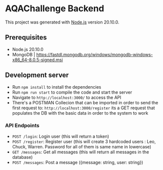 # AQAChallenge Backend

This project was generated with [Node.js](https://nodejs.org/en) version 20.10.0.

## Prerequisites

- Node.js 20.10.0
- MongoDB  | https://fastdl.mongodb.org/windows/mongodb-windows-x86_64-8.0.5-signed.msi

## Development server

- Run `npm install` to install the dependencies
- Run `npm run start` to compile the code and start the server
- Navigate to `http://localhost:3000/` to access the API
- There's a POSTMAN Collecion that can be imported in order to send the first request to: `http://localhost:3000/register` its a GET request that populates the DB with the basic data in order to the system to work

### API Endpoints

- `POST /login`: Login user (this will return a token)
- `POST /register`: Register user (this will create 3 hardcoded users : Leo, Chuck, Warren. Password for all of them is same name in lowercase)
- `GET /messages`: Get all messages (this will return all messages in the database)
- `POST /messages`: Post a message ({message: string, user: string})

